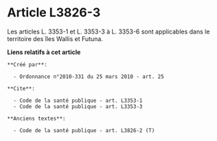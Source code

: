 # Article L3826-3

Les articles L. 3353-1 et L. 3353-3 à L. 3353-6 sont applicables dans le territoire des îles Wallis et Futuna.

**Liens relatifs à cet article**

	**Créé par**:

	  - Ordonnance n°2010-331 du 25 mars 2010 - art. 25

	**Cite**:

	  - Code de la santé publique - art. L3353-1
	  - Code de la santé publique - art. L3353-3

	**Anciens textes**:

	  - Code de la santé publique - art. L3826-2 (T)

